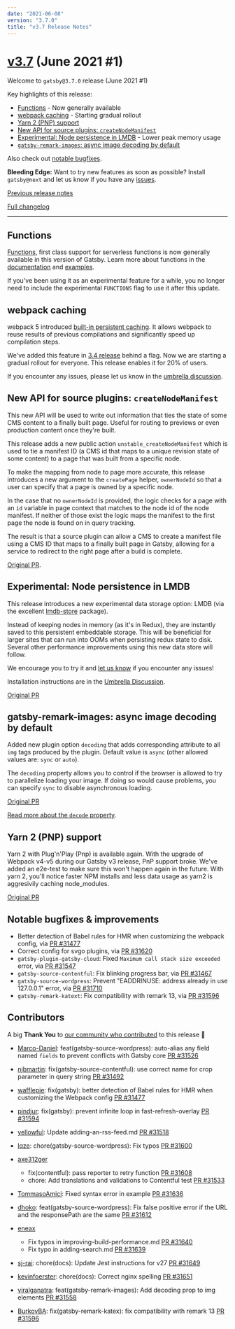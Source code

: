 ```yaml
---
date: "2021-06-08"
version: "3.7.0"
title: "v3.7 Release Notes"
---
```


# [v3.7](https://github.com/gatsbyjs/gatsby/compare/gatsby@3.7.0-next.0...gatsby@3.7.0) (June 2021 #1)

Welcome to `gatsby@3.7.0` release (June 2021 #1)

Key highlights of this release:

- [Functions](#functions) - Now generally available
- [webpack caching](#webpack-caching) - Starting gradual rollout
- [Yarn 2 (PNP) support](#yarn-2-pnp-support)
- [New API for source plugins: `createNodeManifest`](#new-api-for-source-plugins-createnodemanifest)
- [Experimental: Node persistence in LMDB](#experimental-node-persistence-in-lmdb) - Lower peak memory usage
- [`gatsby-remark-images`: async image decoding by default](#gatsby-remark-images-async-image-decoding-by-default)

Also check out [notable bugfixes](#notable-bugfixes--improvements).

**Bleeding Edge:** Want to try new features as soon as possible? Install `gatsby@next` and let us know
if you have any [issues](https://github.com/gatsbyjs/gatsby/issues).

[Previous release notes](/docs/reference/release-notes/v3.6)

[Full changelog](https://github.com/gatsbyjs/gatsby/compare/gatsby@3.7.0-next.0...gatsby@3.7.0)

---

## Functions

[Functions](/docs/reference/functions/), first class support for serverless functions is now generally available in this version of Gatsby. Learn more about functions in the [documentation](/docs/reference/functions/) and [examples](https://github.com/gatsbyjs/gatsby/tree/master/examples).

If you've been using it as an experimental feature for a while, you no longer need to include the experimental `FUNCTIONS` flag to use it after this update.

## webpack caching

webpack 5 introduced [built-in persistent caching](https://webpack.js.org/blog/2020-10-10-webpack-5-release/#persistent-caching).
It allows webpack to reuse results of previous compilations and significantly speed up compilation steps.

We've added this feature in [3.4 release](/docs/reference/release-notes/v3.4/)
behind a flag. Now we are starting a gradual rollout for everyone. This release enables it for 20% of users.

If you encounter any issues, please let us know in the [umbrella discussion](https://github.com/gatsbyjs/gatsby/discussions/31525).

## New API for source plugins: `createNodeManifest`

This new API will be used to write out information that ties the state of some CMS content to a finally built page.
Useful for routing to previews or even production content once they're built.

This release adds a new public action `unstable_createNodeManifest` which is used to tie a manifest ID
(a CMS id that maps to a unique revision state of some content) to a page that was built from a specific node.

To make the mapping from node to page more accurate, this release introduces a new argument to the `createPage` helper,
`ownerNodeId` so that a user can specify that a page is owned by a specific node.

In the case that no `ownerNodeId` is provided, the logic checks for a page with an `id` variable in page context that
matches to the node id of the node manifest. If neither of those exist the logic maps the manifest to the first
page the node is found on in query tracking.

The result is that a source plugin can allow a CMS to create a manifest file using a CMS ID that maps to a finally built page in Gatsby, allowing for a service to redirect to the right page after a build is complete.

[Original PR](https://github.com/gatsbyjs/gatsby/pull/31127).

## Experimental: Node persistence in LMDB

This release introduces a new experimental data storage option: LMDB (via the excellent [lmdb-store](github.com/DoctorEvidence/lmdb-store) package).

Instead of keeping nodes in memory (as it's in Redux), they are instantly saved to this persistent embeddable storage.
This will be beneficial for larger sites that can run into OOMs when persisting redux state to disk.
Several other performance improvements using this new data store will follow.

We encourage you to try it and [let us know](https://github.com/gatsbyjs/gatsby/discussions/31769) if you encounter any issues!

Installation instructions are in the [Umbrella Discussion](https://github.com/gatsbyjs/gatsby/discussions/31769).

[Original PR](https://github.com/gatsbyjs/gatsby/pull/31371)

## gatsby-remark-images: async image decoding by default

Added new plugin option `decoding` that adds corresponding attribute to all `img` tags produced by the plugin.
Default value is `async` (other allowed values are: `sync` or `auto`).

The `decoding` property allows you to control if the browser is allowed to try to parallelize loading your image.
If doing so would cause problems, you can specify `sync` to disable asynchronous loading.

[Original PR](https://github.com/gatsbyjs/gatsby/pull/31558)

[Read more about the `decode` property](https://developer.mozilla.org/en-US/docs/Web/API/HTMLImageElement/decoding).

## Yarn 2 (PNP) support

Yarn 2 with Plug'n'Play (Pnp) is available again. With the upgrade of Webpack v4-v5 during our Gatsby v3 release, PnP support broke. We've added an e2e-test to make sure this won't happen again in the future. With yarn 2, you'll notice faster NPM installs and less data usage as yarn2 is aggresivily caching node_modules.

[Original PR](https://github.com/gatsbyjs/gatsby/pull/31732)

## Notable bugfixes & improvements

- Better detection of Babel rules for HMR when customizing the webpack config, via [PR #31477](https://github.com/gatsbyjs/gatsby/pull/31477)
- Correct config for svgo plugins, via [PR #31620](https://github.com/gatsbyjs/gatsby/pull/31620)
- `gatsby-plugin-gatsby-cloud`: Fixed `Maximum call stack size exceeded` error, via [PR #31547](https://github.com/gatsbyjs/gatsby/pull/31547)
- `gatsby-source-contentful`: Fix blinking progress bar, via [PR #31467](https://github.com/gatsbyjs/gatsby/pull/31467)
- `gatsby-source-wordpress`: Prevent "EADDRINUSE: address already in use 127.0.0.1" error, via [PR #31710](https://github.com/gatsbyjs/gatsby/pull/31710)
- `gatsby-remark-katext`: Fix compatibility with remark 13, via [PR #31596](https://github.com/gatsbyjs/gatsby/pull/31596)

## Contributors

A big **Thank You** to [our community who contributed](https://github.com/gatsbyjs/gatsby/compare/gatsby@3.7.0-next.0...gatsby@3.7.0) to this release 💜

- [Marco-Daniel](https://github.com/Marco-Daniel): feat(gatsby-source-wordpress): auto-alias any field named `fields` to prevent conflicts with Gatsby core [PR #31526](https://github.com/gatsbyjs/gatsby/pull/31526)
- [njbmartin](https://github.com/njbmartin): fix(gatsby-source-contentful): use correct name for crop parameter in query string [PR #31492](https://github.com/gatsbyjs/gatsby/pull/31492)
- [wafflepie](https://github.com/wafflepie): fix(gatsby): better detection of Babel rules for HMR when customizing the Webpack config [PR #31477](https://github.com/gatsbyjs/gatsby/pull/31477)
- [pindjur](https://github.com/pindjur): fix(gatsby): prevent infinite loop in fast-refresh-overlay [PR #31594](https://github.com/gatsbyjs/gatsby/pull/31594)
- [yellowful](https://github.com/yellowful): Update adding-an-rss-feed.md [PR #31518](https://github.com/gatsbyjs/gatsby/pull/31518)
- [lqze](https://github.com/lqze): chore(gatsby-source-wordpress): Fix typos [PR #31600](https://github.com/gatsbyjs/gatsby/pull/31600)
- [axe312ger](https://github.com/axe312ger)

  - fix(contentful): pass reporter to retry function [PR #31608](https://github.com/gatsbyjs/gatsby/pull/31608)
  - chore: Add translations and validations to Contentful test [PR #31533](https://github.com/gatsbyjs/gatsby/pull/31533)

- [TommasoAmici](https://github.com/TommasoAmici): Fixed syntax error in example [PR #31636](https://github.com/gatsbyjs/gatsby/pull/31636)
- [dhoko](https://github.com/dhoko): feat(gatsby-source-wordpress): Fix false positive error if the URL and the responsePath are the same [PR #31612](https://github.com/gatsbyjs/gatsby/pull/31612)
- [eneax](https://github.com/eneax)

  - Fix typos in improving-build-performance.md [PR #31640](https://github.com/gatsbyjs/gatsby/pull/31640)
  - Fix typo in adding-search.md [PR #31639](https://github.com/gatsbyjs/gatsby/pull/31639)

- [sj-rai](https://github.com/sj-rai): chore(docs): Update Jest instructions for v27 [PR #31649](https://github.com/gatsbyjs/gatsby/pull/31649)
- [kevinfoerster](https://github.com/kevinfoerster): chore(docs): Correct nginx spelling [PR #31651](https://github.com/gatsbyjs/gatsby/pull/31651)
- [viralganatra](https://github.com/viralganatra): feat(gatsby-remark-images): Add decoding prop to img elements [PR #31558](https://github.com/gatsbyjs/gatsby/pull/31558)
- [BurkovBA](https://github.com/BurkovBA): fix(gatsby-remark-katex): fix compatibility with remark 13 [PR #31596](https://github.com/gatsbyjs/gatsby/pull/31596)
